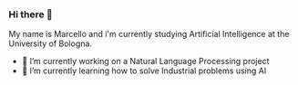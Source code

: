 ### Hi there 👋
My name is Marcello and i'm currently studying Artificial Intelligence at the University of Bologna.
- 🔭 I’m currently working on a Natural Language Processing project
- 🌱 I’m currently learning how to solve Industrial problems using AI

<!--
**Mars4269/Mars4269** is a ✨ _special_ ✨ repository because its `README.md` (this file) appears on your GitHub profile.

Here are some ideas to get you started:

- 👯 I’m looking to collaborate on ...
- 🤔 I’m looking for help with ...
- 💬 Ask me about ...
- 📫 How to reach me: ...
- 😄 Pronouns: ...
- ⚡ Fun fact: ...
-->
